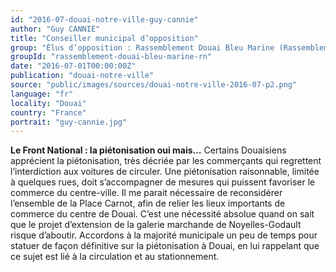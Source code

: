 ```yaml
---
id: "2016-07-douai-notre-ville-guy-cannie"
author: "Guy CANNIE"
title: "Conseiller municipal d’opposition"
group: "Élus d’opposition : Rassemblement Douai Bleu Marine (Rassemblement National)"
groupId: "rassemblement-douai-bleu-marine-rn"
date: "2016-07-01T00:00:00Z"
publication: "douai-notre-ville"
source: "public/images/sources/douai-notre-ville-2016-07-p2.png"
language: "fr"
locality: "Douai"
country: "France"
portrait: "guy-cannie.jpg"
---
```


**Le Front National : la piétonisation oui mais…**
Certains Douaisiens apprécient la piétonisation, très décriée par les commerçants qui regrettent l’interdiction aux voitures de circuler.
Une piétonisation raisonnable, limitée à quelques rues, doit s’accompagner de mesures qui puissent favoriser le commerce du centre-ville. Il me parait nécessaire de reconsidérer l’ensemble de la Place Carnot, afin de relier les lieux importants de commerce du centre de Douai. C’est une nécessité absolue quand on sait que le projet d’extension de la galerie marchande de Noyelles-Godault risque d’aboutir.
Accordons à la majorité municipale un peu de temps pour statuer de façon définitive sur la piétonisation à Douai, en lui rappelant que ce sujet est lié à la circulation et au stationnement.
